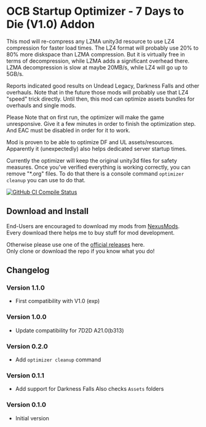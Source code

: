 # OCB Startup Optimizer - 7 Days to Die (V1.0) Addon

This mod will re-compress any LZMA unity3d resource to use LZ4 compression for faster load times.
The LZ4 format will probably use 20% to 80% more diskspace than LZMA compression.
But it is virtually free in terms of decompression, while LZMA adds a significant overhead there.
LZMA decompression is slow at maybe 20MB/s, while LZ4 will go up to 5GB/s.

Reports indicated good results on Undead Legacy, Darkness Falls and other overhauls.
Note that in the future those mods will probably use that LZ4 "speed" trick directly.
Until then, this mod can optimize assets bundles for overhauls and single mods.

Please Note that on first run, the optimizer will make the game unresponsive.
Give it a few minutes in order to finish the optimization step.
And EAC must be disabled in order for it to work.


Mod is proven to be able to optimize DF and UL assets/resources.
Apparently it (unexpectedly) also helps dedicated server startup times.

Currently the optimizer will keep the original unity3d files for safety measures.
Once you've verified everything is working correctly, you can remove "*.org" files.
To do that there is a console command `optimizer cleanup` you can use to do that.

[![GitHub CI Compile Status][4]][3]

## Download and Install

End-Users are encouraged to download my mods from [NexusMods][5].  
Every download there helps me to buy stuff for mod development.

Otherwise please use one of the [official releases][2] here.  
Only clone or download the repo if you know what you do!

## Changelog

### Version 1.1.0

- First compatibility with V1.0 (exp)

### Version 1.0.0

- Update compatibility for 7D2D A21.0(b313)

### Version 0.2.0

- Add `optimizer cleanup` command

### Version 0.1.1

- Add support for Darkness Falls
  Also checks `Assets` folders

### Version 0.1.0

- Initial version

[1]: https://github.com/OCB7D2D/OcbStartupOptimizer
[2]: https://github.com/OCB7D2D/OcbStartupOptimizer/releases
[3]: https://github.com/OCB7D2D/OcbStartupOptimizer/actions/workflows/ci.yml
[4]: https://github.com/OCB7D2D/OcbStartupOptimizer/actions/workflows/ci.yml/badge.svg
[5]: https://www.nexusmods.com/7daystodie/mods/2582